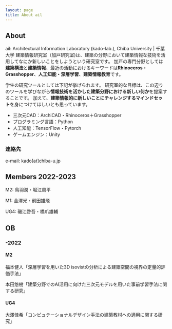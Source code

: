```yaml
---
layout: page
title: About ail
---
```


## About
ail: Architectural Information Laboratory (kado-lab.), Chiba University | 千葉大学 建築情報研究室（加戸研究室)は、建築の分野において建築情報な技術を活用してなにか新しいことをしようという研究室です。
加戸の専門分野としては**建築構法**と**建築情報**、最近の活動におけるキーワードは**Rhinoceros・Grasshopper**、**人工知能・深層学習**、**建築情報教育**です。

学生の研究ツールとしては下記が挙げられます。
研究室的な目標は、この辺りのツールを学びながら**情報技術を活かした建築分野における新しい何か**を提案することです。
加えて、**建築情報的に新しいことにチャレンジするマインドセット**を身につけてほしいとも思っています。
- 三次元CAD：ArchiCAD・Rhinoceros＋Grasshopper
- プログラミング言語：Python
- 人工知能：TensorFlow・Pytorch
- ゲームエンジン：Unity

### 連絡先
e-mail: kado[at]chiba-u.jp

## Members 2022-2023
M2: 鳥羽潤・堀江周平

M1: 金澤光・前田雄飛

UG4: 磯江啓吾・橋爪雄輔

## OB
### -2022
#### M2
福本健人「深層学習を用いた3D isovistの分析による建築空間の視界の定量的評価手法」

本田悠樹「建築分野でのAI活用に向けた三次元モデルを用いた事前学習手法に関する研究」
#### UG4
大澤佳希「コンピュテーショナルデザイン手法の建築教材への適用に関する研究」